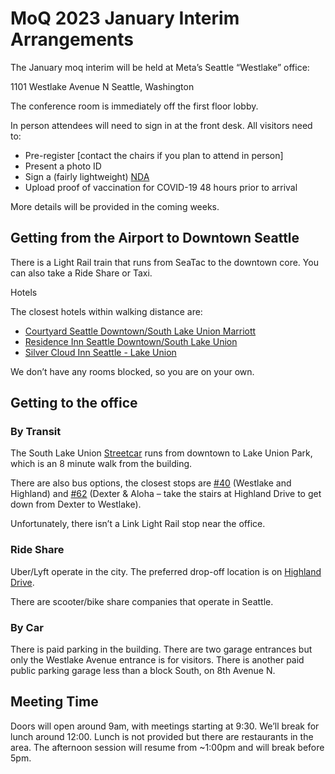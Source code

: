 # MoQ 2023 January Interim Arrangements

The January moq interim will be held at Meta’s Seattle “Westlake” office:

1101 Westlake Avenue N
Seattle, Washington

The conference room is immediately off the first floor lobby.

In person attendees will need to sign in at the front desk.  All visitors need to:

* Pre-register [contact the chairs if you plan to attend in person]
* Present a photo ID
* Sign a (fairly lightweight) [NDA](https://datatracker.ietf.org/meeting/interim-2023-moq-03/materials/slides-interim-2023-moq-03-sessa-meta-visitor-nda-for-onsite-participants-00)
* Upload proof of vaccination for COVID-19 48 hours prior to arrival

More details will be provided in the coming weeks.

## Getting from the Airport to Downtown Seattle

There is a Light Rail train that runs from SeaTac to the downtown core.  You can
also take a Ride Share or Taxi.

Hotels

The closest hotels within walking distance are:

 * [Courtyard Seattle Downtown/South Lake Union Marriott](https://www.marriott.com/hotels/travel/seacd-courtyard-seattle-downtown-lake-union/?scid=45f93f1b-bd77-45c9-8dab-83b6a417f6fe)
 * [Residence Inn Seattle Downtown/South Lake Union](https://www.marriott.com/hotels/travel/sealu-residence-inn-seattle-downtown-lake-union/?scid=45f93f1b-bd77-45c9-8dab-83b6a417f6fe)
 * [Silver Cloud Inn Seattle - Lake Union](https://www.silvercloud.com/seattlelakeunion/?msclkid=c47e1082acb31a8f77d54ec6c5f7bca0)

We don’t have any rooms blocked, so you are on your own.

## Getting to the office

### By Transit

The South Lake Union
[Streetcar](https://www.seattle.gov/transportation/getting-around/transit/streetcar/south-lake-union-line)
runs from downtown to Lake Union Park, which is an 8 minute walk from the
building.

There are also bus options, the closest stops are
[#40](https://kingcounty.gov/depts/transportation/metro/schedules-maps/hastop/040.aspx)
(Westlake and Highland) and
[#62](https://kingcounty.gov/depts/transportation/metro/schedules-maps/hastop/062.aspx)
(Dexter & Aloha – take the stairs at Highland Drive to get down from Dexter to
Westlake).

Unfortunately, there isn’t a Link Light Rail stop near the office.

### Ride Share

Uber/Lyft operate in the city.  The preferred drop-off location is on [Highland
Drive](https://www.google.com/maps/place/47%25C2%25B037'47.1%2522N+122%25C2%25B020'28.7%2522W/@47.6297476,-122.3418443,19.02z/data=!4m6!3m5!1s0x0:0x0!7e2!8m2!3d47.6297371!4d-122.3413065).

There are scooter/bike share companies that operate in Seattle.

### By Car

There is paid parking in the building.  There are two garage entrances but only
the Westlake Avenue entrance is for visitors.  There is another paid public
parking garage less than a block South, on 8th Avenue N.

## Meeting Time

Doors will open around 9am, with meetings starting at 9:30.  We’ll break for
lunch around 12:00.  Lunch is not provided but there are restaurants in the
area.  The afternoon session will resume from ~1:00pm and will break before 5pm.
